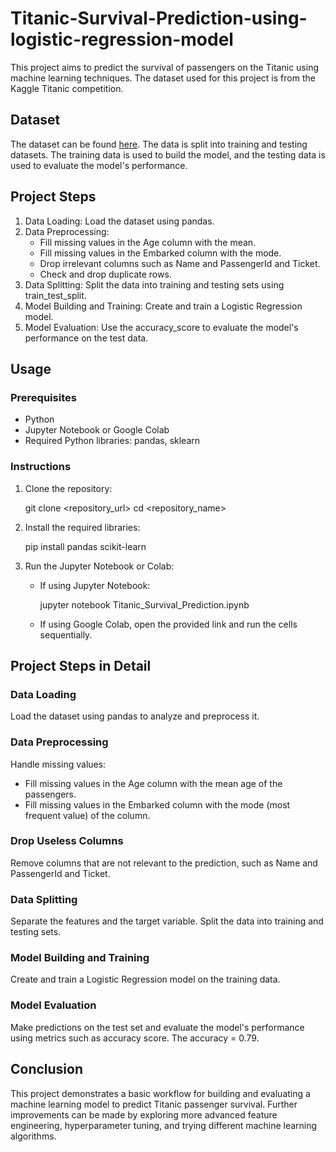 # Titanic-Survival-Prediction-using-logistic-regression-model

This project aims to predict the survival of passengers on the Titanic using machine learning techniques. The dataset used for this project is from the Kaggle Titanic competition.

## Dataset

The dataset can be found [here](https://www.kaggle.com/competitions/titanic/data). The data is split into training and testing datasets. The training data is used to build the model, and the testing data is used to evaluate the model's performance.

## Project Steps

1. Data Loading: Load the dataset using pandas.
2. Data Preprocessing:
    - Fill missing values in the Age column with the mean.
    - Fill missing values in the Embarked column with the mode.
    - Drop irrelevant columns such as Name and PassengerId and Ticket.
    - Check and drop duplicate rows.
3. Data Splitting: Split the data into training and testing sets using train_test_split.
4. Model Building and Training: Create and train a Logistic Regression model.
5. Model Evaluation: Use the accuracy_score to evaluate the model's performance on the test data.

## Usage

### Prerequisites

- Python 
- Jupyter Notebook or Google Colab
- Required Python libraries: pandas, sklearn

### Instructions

1. Clone the repository:
   
    git clone <repository_url>
    cd <repository_name>
    
2. Install the required libraries:
   
    pip install pandas scikit-learn
    
3. Run the Jupyter Notebook or Colab:
    - If using Jupyter Notebook:
       
        jupyter notebook Titanic_Survival_Prediction.ipynb
        
    - If using Google Colab, open the provided link and run the cells sequentially.

## Project Steps in Detail

### Data Loading

Load the dataset using pandas to analyze and preprocess it.

### Data Preprocessing

Handle missing values:
- Fill missing values in the Age column with the mean age of the passengers.
- Fill missing values in the Embarked column with the mode (most frequent value) of the column.

### Drop Useless Columns

Remove columns that are not relevant to the prediction, such as Name and PassengerId and Ticket.

### Data Splitting

Separate the features and the target variable. Split the data into training and testing sets.

### Model Building and Training

Create and train a Logistic Regression model on the training data.

### Model Evaluation

Make predictions on the test set and evaluate the model's performance using metrics such as accuracy score.
The accuracy = 0.79.

## Conclusion

This project demonstrates a basic workflow for building and evaluating a machine learning model to predict Titanic passenger survival. Further improvements can be made by exploring more advanced feature engineering, hyperparameter tuning, and trying different machine learning algorithms.
